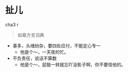 # 扯儿
cha3 r
> 如皋方言词典
- 事多，头绪纷杂，要四处应付，不能定心专一
  - 他是个～，一天夜的忙。
- 不负责任，说话不算数
  - 他是个～，屁股一转就忘吖没影子啊，你不要信他的。
